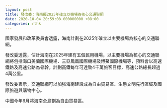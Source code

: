 ```yaml
---
layout: post
title: 發改委：海南擬2025年確立以機場為核心交通聯網
date: 2020-10-04 20:59:08.000000000 +08:00
categories: rthk
---
```


國家發展和改革委員會透露，海南計劃在2025年確立以主要機場為核心的交通聯網。

發改委透露，估計海南在2025年建有五個民用機場，以主要機場為核心的交通聯網將包括海口美蘭國際機場、三亞鳳凰國際機場及博鰲國際機場等，預料會以高速鐵路及高速公路為骨幹。計劃高鐵每年可達致4千萬旅客目標，高速公路總長超過4萬公里。

發改委表示，交通聯網可以加強海南建設成為自由貿易區、生態文明先行區域及國際旅遊與購物中心。

中國今年6月將海南全島劃為自由貿易區。
